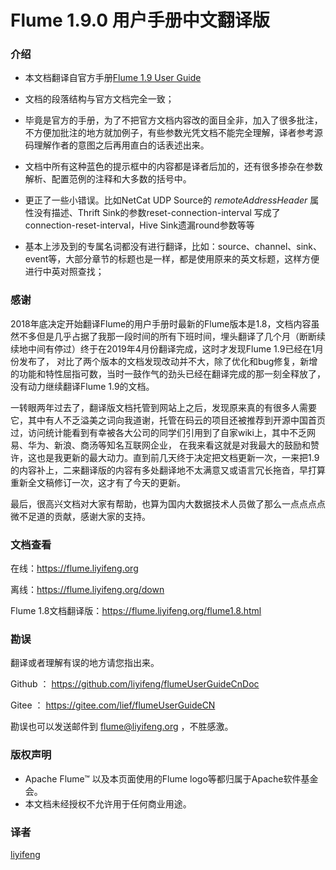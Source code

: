 # Flume 1.9.0 用户手册中文翻译版

### 介绍

- 本文档翻译自官方手册[Flume 1.9 User Guide](http://flume.apache.org/releases/content/1.9.0/FlumeUserGuide.html)
  
- 文档的段落结构与官方文档完全一致；
  
- 毕竟是官方的手册，为了不把官方文档内容改的面目全非，加入了很多批注，不方便加批注的地方就加例子，有些参数光凭文档不能完全理解，译者参考源码理解作者的意图之后再用直白的话表述出来。

- 文档中所有这种蓝色的提示框中的内容都是译者后加的，还有很多掺杂在参数解析、配置范例的注释和大多数的括号中。
  
- 更正了一些小错误。比如NetCat UDP Source的 *remoteAddressHeader* 属性没有描述、Thrift Sink的参数reset-connection-interval 写成了connection-reset-interval，Hive Sink遗漏round参数等等

- 基本上涉及到的专属名词都没有进行翻译，比如：source、channel、sink、event等，大部分章节的标题也是一样，都是使用原来的英文标题，这样方便进行中英对照查找；

### 感谢

2018年底决定开始翻译Flume的用户手册时最新的Flume版本是1.8，文档内容虽然不多但是几乎占据了我那一段时间的所有下班时间，埋头翻译了几个月（断断续续地中间有停过）终于在2019年4月份翻译完成，这时才发现Flume 1.9已经在1月份发布了，
对比了两个版本的文档发现改动并不大，除了优化和bug修复，新增的功能和特性屈指可数，当时一鼓作气的劲头已经在翻译完成的那一刻全释放了，没有动力继续翻译Flume 1.9的文档。

一转眼两年过去了，翻译版文档托管到网站上之后，发现原来真的有很多人需要它，其中有人不乏溢美之词向我道谢，托管在码云的项目还被推荐到开源中国首页过，访问统计能看到有幸被各大公司的同学们引用到了自家wiki上，其中不乏网易、华为、新浪、商汤等知名互联网企业，
在我来看这就是对我最大的鼓励和赞许，这也是我更新的最大动力。直到前几天终于决定把文档更新一次，一来把1.9的内容补上，二来翻译版的内容有多处翻译地不太满意又或语言冗长拖沓，早打算重新全文稿修订一次，这才有了今天的更新。

最后，很高兴文档对大家有帮助，也算为国内大数据技术人员做了那么一点点点点微不足道的贡献，感谢大家的支持。

### 文档查看

在线：https://flume.liyifeng.org

离线：https://flume.liyifeng.org/down

Flume 1.8文档翻译版：https://flume.liyifeng.org/flume1.8.html

### 勘误

翻译或者理解有误的地方请您指出来。

Github ： https://github.com/liyifeng/flumeUserGuideCnDoc

Gitee  ： https://gitee.com/lief/flumeUserGuideCN

勘误也可以发送邮件到 flume@liyifeng.org ，不胜感激。

### 版权声明
- Apache Flume™ 以及本页面使用的Flume logo等都归属于Apache软件基金会。
- 本文档未经授权不允许用于任何商业用途。

### 译者
[liyifeng](https://www.liyifeng.org)
